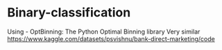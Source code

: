 # Binary-classification
Using - OptBinning: The Python Optimal Binning library
Very similar 
https://www.kaggle.com/datasets/psvishnu/bank-direct-marketing/code
